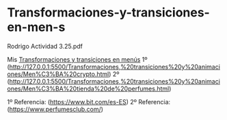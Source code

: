 # Transformaciones-y-transiciones-en-men-s 
Rodrigo Actividad 3.25.pdf

Mis [Transformaciones y transiciones en menús](http://127.0.0.1:5500/Transformaciones,%20transiciones%20y%20animaciones/Men%C3%BA%20de%20gesti%C3%B3n%20de%20alumnos.html)
1º (http://127.0.0.1:5500/Transformaciones,%20transiciones%20y%20animaciones/Men%C3%BA%20crypto.html)
2º (http://127.0.0.1:5500/Transformaciones,%20transiciones%20y%20animaciones/Men%C3%BA%20tienda%20de%20perfumes.html)

1º Referencia: (https://www.bit.com/es-ES)
2º Referencia: (https://www.perfumesclub.com/)
